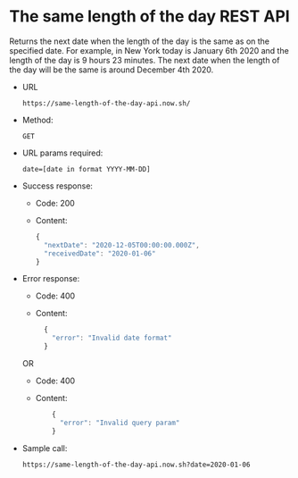 # The same length of the day REST API

Returns the next date when the length of the day is the same as on the specified date.
For example, in New York today is January 6th 2020 and the length of the day is 9 hours 23 minutes.
The next date when the length of the day will be the same is around December 4th 2020.

- URL

  `https://same-length-of-the-day-api.now.sh/`

- Method:

  `GET`

- URL params required:

  `date=[date in format YYYY-MM-DD]`

- Success response:

  - Code: 200
  - Content:

    ```javascript
    {
      "nextDate": "2020-12-05T00:00:00.000Z",
      "receivedDate": "2020-01-06"
    }
    ```

- Error response:

  - Code: 400
  - Content:

    ```javascript
      {
        "error": "Invalid date format"
      }
    ```

  OR

  - Code: 400
  - Content:

    ```javascript
        {
          "error": "Invalid query param"
        }
    ```

- Sample call:

  `https://same-length-of-the-day-api.now.sh?date=2020-01-06`
